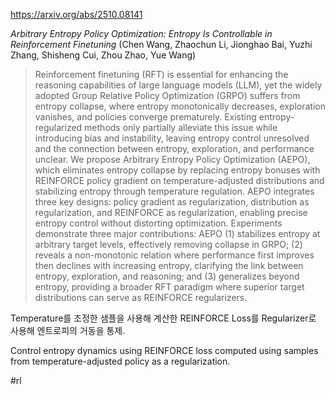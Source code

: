 https://arxiv.org/abs/2510.08141

*Arbitrary Entropy Policy Optimization: Entropy Is Controllable in Reinforcement Finetuning* (Chen Wang, Zhaochun Li, Jionghao Bai, Yuzhi Zhang, Shisheng Cui, Zhou Zhao, Yue Wang)

> Reinforcement finetuning (RFT) is essential for enhancing the reasoning capabilities of large language models (LLM), yet the widely adopted Group Relative Policy Optimization (GRPO) suffers from entropy collapse, where entropy monotonically decreases, exploration vanishes, and policies converge prematurely. Existing entropy-regularized methods only partially alleviate this issue while introducing bias and instability, leaving entropy control unresolved and the connection between entropy, exploration, and performance unclear. We propose Arbitrary Entropy Policy Optimization (AEPO), which eliminates entropy collapse by replacing entropy bonuses with REINFORCE policy gradient on temperature-adjusted distributions and stabilizing entropy through temperature regulation. AEPO integrates three key designs: policy gradient as regularization, distribution as regularization, and REINFORCE as regularization, enabling precise entropy control without distorting optimization. Experiments demonstrate three major contributions: AEPO (1) stabilizes entropy at arbitrary target levels, effectively removing collapse in GRPO; (2) reveals a non-monotonic relation where performance first improves then declines with increasing entropy, clarifying the link between entropy, exploration, and reasoning; and (3) generalizes beyond entropy, providing a broader RFT paradigm where superior target distributions can serve as REINFORCE regularizers.

Temperature를 조정한 샘플을 사용해 계산한 REINFORCE Loss를 Regularizer로 사용해 엔트로피의 거동을 통제.

<english>
Control entropy dynamics using REINFORCE loss computed using samples from temperature-adjusted policy as a regularization.
</english>

#rl 